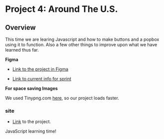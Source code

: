 # Project 4: Around The U.S.

## Overview

This time we are learing Javascript and how to make buttons and a popbox using it to function.
Also a few other things to improve upon what we have learned thus far.

**Figma**

* [Link to the project in Figma](https://www.figma.com/file/mUgu8OSHWE0M6p6vfwmdu9/Sprint-4-Around-The-U.S.-desktop-mobile?node-id=0%3A1)

* [Link to current info for sprint](https://www.figma.com/file/KUbYgXnYElfzxCbcrlsOCE/Sprint-6%3A-Around-The-U.S.?node-id=0%3A1)

**For space saving Images**

We used Tinypng.com [here](https://tinypng.com/), so our project loads faster. 

### site

  * [Link](https://code-yandex.github.io/web_project_4/) to the project.

JavaScript learning time!